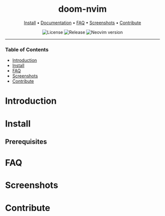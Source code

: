 <div align="center">

# doom-nvim

[Install](#install) • [Documentation](#documentation) • [FAQ](#faq) • [Screenshots](#screenshots) • [Contribute](#contribute)

![License](https://img.shields.io/github/license/yttrion/doom-vim?color=green&style=flat-square)
![Release](https://img.shields.io/github/v/release/yttrion/doom-vim?include_prereleases&style=flat-square)
![Neovim version](https://img.shields.io/badge/Neovim-0.4_--_0.x-57A143?style=flat-square&logo=neovim)

---

</div>

### Table of Contents
- [Introduction](#introduction)
- [Install](#install)
- [FAQ](#faq)
- [Screenshots](#screenshots)
- [Contribute](#contribute)

# Introduction

# Install
## Prerequisites

# FAQ

# Screenshots

# Contribute

